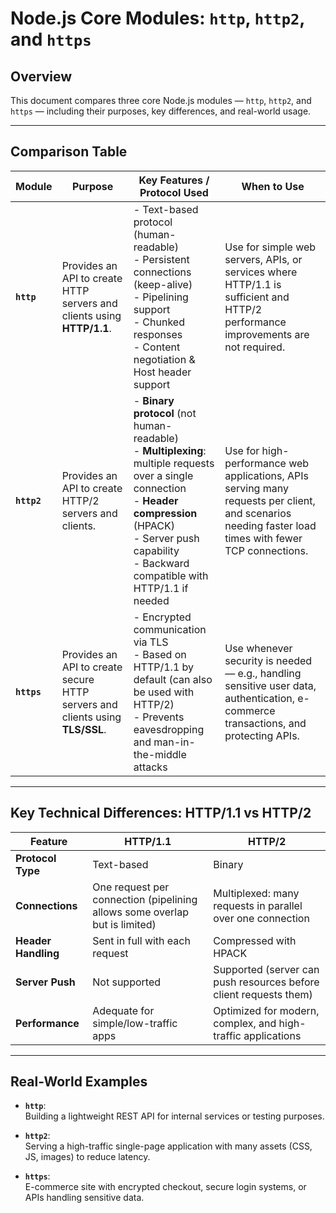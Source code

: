 # Node.js Core Modules: `http`, `http2`, and `https`

## Overview
This document compares three core Node.js modules — `http`, `http2`, and `https` — including their purposes, key differences, and real-world usage.

---

## Comparison Table

| Module     | Purpose | Key Features / Protocol Used | When to Use |
|------------|---------|------------------------------|-------------|
| **`http`** | Provides an API to create HTTP servers and clients using **HTTP/1.1**. | - Text-based protocol (human-readable)<br>- Persistent connections (keep-alive)<br>- Pipelining support<br>- Chunked responses<br>- Content negotiation & Host header support | Use for simple web servers, APIs, or services where HTTP/1.1 is sufficient and HTTP/2 performance improvements are not required. |
| **`http2`** | Provides an API to create HTTP/2 servers and clients. | - **Binary protocol** (not human-readable)<br>- **Multiplexing**: multiple requests over a single connection<br>- **Header compression** (HPACK)<br>- Server push capability<br>- Backward compatible with HTTP/1.1 if needed | Use for high-performance web applications, APIs serving many requests per client, and scenarios needing faster load times with fewer TCP connections. |
| **`https`** | Provides an API to create secure HTTP servers and clients using **TLS/SSL**. | - Encrypted communication via TLS<br>- Based on HTTP/1.1 by default (can also be used with HTTP/2)<br>- Prevents eavesdropping and man-in-the-middle attacks | Use whenever security is needed — e.g., handling sensitive user data, authentication, e-commerce transactions, and protecting APIs. |

---

## Key Technical Differences: HTTP/1.1 vs HTTP/2

| Feature | HTTP/1.1 | HTTP/2 |
|---------|----------|--------|
| **Protocol Type** | Text-based | Binary |
| **Connections** | One request per connection (pipelining allows some overlap but is limited) | Multiplexed: many requests in parallel over one connection |
| **Header Handling** | Sent in full with each request | Compressed with HPACK |
| **Server Push** | Not supported | Supported (server can push resources before client requests them) |
| **Performance** | Adequate for simple/low-traffic apps | Optimized for modern, complex, and high-traffic applications |

---

## Real-World Examples

- **`http`**:  
  Building a lightweight REST API for internal services or testing purposes.

- **`http2`**:  
  Serving a high-traffic single-page application with many assets (CSS, JS, images) to reduce latency.

- **`https`**:  
  E-commerce site with encrypted checkout, secure login systems, or APIs handling sensitive data.
